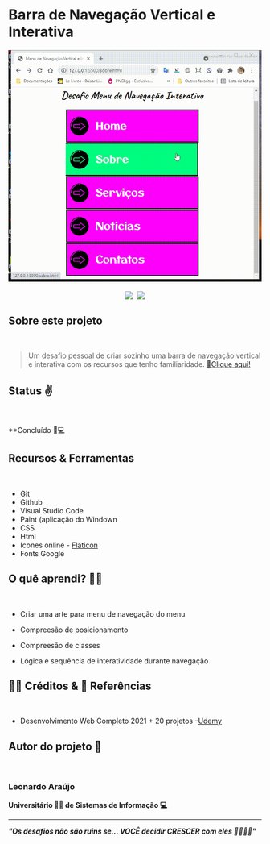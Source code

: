 <h1>Barra de Navegação Vertical e Interativa</h1>

<img src="demost/menu-demostracao.gif" aling="center">
<br>

<div align=center>

 <img src="https://github-readme-stats.vercel.app/api?username=araujoleonardo310&theme=dark&show_icons=true" height="150em" align=center>&nbsp;
    <img src="https://github-readme-stats.vercel.app/api/top-langs/?username=araujoleonardo310&layout=compact" height="150em" align=center>

</div>



## Sobre este projeto
<br>

> Um desafio pessoal de criar sozinho uma barra de navegação vertical e interativa com os recursos que tenho familiaridade. <a href="">🔗Clique aqui!</a>

## Status ✌️
<br>

 **Concluído 🚀💻

## Recursos & Ferramentas 
<br>

* Git<br>
* Github<br>
* Visual Studio Code<br>
* Paint (aplicação do Windown<br>
* CSS<br>
* Html
* Icones online - [Flaticon](https://www.flaticon.com/br/)
* Fonts Google

## O quê aprendi? 🙋‍♂️
<br>

* Criar uma arte para menu de navegação do menu<br>

* Compreesão de posicionamento<br>

* Compreesão de classes<br>

* Lógica e sequência de interatividade durante navegação<br>


## 🐧🖖 Créditos & 🔗 Referências 
<br>

- Desenvolvimento Web Completo 2021 + 20 projetos -[Udemy](https://www.udemy.com/share/101WqG2@Pm1KfUtjSVcKdEFLAHJOVBRuSlc=/)

## Autor do projeto 👊
<br>

### Leonardo Araújo <br>
**Universitário 🧑‍🎓 de Sistemas de Informação 💻**
<hr>

***"Os desafios não são ruins se... VOCÊ decidir CRESCER com eles 🌠✨🚶‍♂️"*** 

